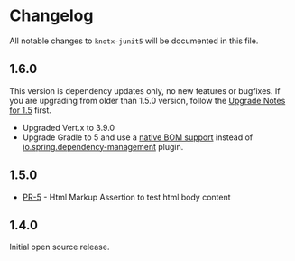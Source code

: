 # Changelog
All notable changes to `knotx-junit5` will be documented in this file.

## 1.6.0
This version is dependency updates only, no new features or bugfixes. If you are upgrading from older than 1.5.0 version, follow the [Upgrade Notes for 1.5](https://knotx.io/blog/release-1_5_0/) first.
- Upgraded Vert.x to 3.9.0
- Upgrade Gradle to 5 and use a [native BOM support](https://docs.gradle.org/current/userguide/upgrading_version_4.html#rel5.0:bom_import)
instead of [io.spring.dependency-management](https://plugins.gradle.org/plugin/io.spring.dependency-management) plugin.

## 1.5.0
- [PR-5](https://github.com/Knotx/knotx-junit5) - Html Markup Assertion to test html body content

## 1.4.0
Initial open source release.
